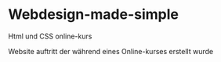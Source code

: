 # Webdesign-made-simple
Html und CSS online-kurs

Website auftritt der während eines Online-kurses erstellt wurde
